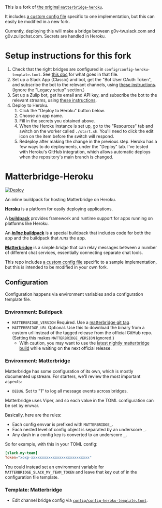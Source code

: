 This is a fork of [the original
`matterbridge-heroku`](https://github.com/cadecairos/matterbridge-heroku).

It includes [a custom config file][config] specific to one
implementation, but this can easily be modified in a new fork.

Currently, deploying this will make a bridge between g0v-tw.slack.com
and g0v.zulipchat.com. Secrets are handled in Heroku.

# Setup instructions for this fork

1. Check that the right bridges are configured in
   `config/config-heroku-template.toml`. See [this
   doc](https://github.com/42wim/matterbridge#configuration) for what
   goes in that file.
2. Set up a Slack App (Classic) and bot, get the "Bot User OAuth
   Token", and subscribe the bot to the relevant channels, using
   [these
   instructions](https://github.com/42wim/matterbridge/wiki/Slack-bot-setup#bot-based-setup).
   (Ignore the "Legacy setup" section.)
3. Set up a Zulip bot, get its email and API key, and subscribe the
   bot to the relevant streams, using [these
   instructions](https://github.com/42wim/matterbridge/wiki/Section-Zulip-%28basic%29).
4. Deploy to Heroku.
   1. Click the "Deploy to Heroku" button below.
   2. Choose an app name.
   3. Fill in the secrets you obtained above.
   4. When the Heroku instance is set up, go to the "Resources" tab
      and switch on the worker called `./start.sh`. You'll need to
      click the edit icon on the item before the switch will respond.
   5. Redeploy after making the change in the previous step. Heroku
      has a few ways to do deployments, under the "Deploy" tab. I've
      tested with Heroku's GitHub integration, which allows automatic
      deploys when the repository's main branch is changed.

# Matterbridge-Heroku

[![Deploy](https://www.herokucdn.com/deploy/button.svg)](https://heroku.com/deploy)

An inline buildpack for hosting Matterbridge on Heroku.

[**Heroku**][heroku] is a platform for easily deploying applications.

A [**buildpack**][buildpacks] provides framework and runtime support for
apps running on platforms like Heroku.

An [**_inline_ buildpack**][inline-buildpacks] is a special buildpack
that includes code for both the app and the buildpack that _runs_ the
app.

[**Matterbridge**][matterbridge] is a simple _bridge_ that can relay
messages between a number of different chat services, essentially
connecting separate chat tools.

   [heroku]: https://www.heroku.com/what
   [buildpacks]: https://docs.cloudfoundry.org/buildpacks/
   [inline-buildpacks]: https://github.com/kr/heroku-buildpack-inline#readme
   [matterbridge]: https://github.com/42wim/matterbridge#readme

This repo includes [a custom config file][config] specific to a sample
implementation, but this is intended to be modified in your own fork.

## Configuration

Configuration happens via environment variables and a configuration
template file.

### Environment: Buildpack

- `MATTERBRIDGE_VERSION` Required. Use a [matterbridge git tag][git-tags].
- `MATTERBRIDGE_URL` Optional. Use this to download the binary from a
  custom url instead of the tagged release from the official GitHub
repo.  (Setting this makes `MATTERBRIDGE_VERSION` ignored.)
    * With caution, you may want to use the [latest nightly matterbridge
      build](https://bintray.com/42wim/nightly/Matterbridge/_latestVersion)
      while waiting on the next official release.

### Environment: Matterbridge

Matterbridge has some configuration of its own, which is mostly
documented upstream. For starters, we'll review the most important
aspects:

* `DEBUG`. Set to "1" to log all message events across bridges.

Matterbridge uses Viper, and so each value in the TOML configuration can
be set by envvar.

Basically, here are the rules:

- Each config envvar is prefixed with `MATTERBRIDGE_`.
- Each nested level of config object is separated by an underscore `_`.
- Any dash in a config key is converted to an underscore `_`.

So for example, with this in your TOML config:

```toml
[slack.my-team]
Token="xoxp-xxxxxxxxxxxxxxxxxxxxxxxxxxx"
```

You could instead set an environment variable for
`MATTERBRIDGE_SLACK_MY_TEAM_TOKEN` and leave that key out of in the
configuration file template.

### Template: Matterbridge

* Edit channel bridge config via [`config/config-heroku-template.toml`][config].

<!-- Links -->
   [git-tags]: https://github.com/42wim/matterbridge/tags
   [config]: config/config-heroku-template.toml

